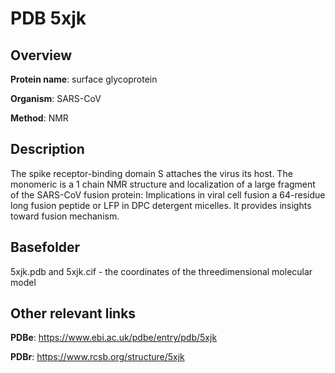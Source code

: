 # PDB 5xjk

## Overview

**Protein name**: surface glycoprotein

**Organism**: SARS-CoV

**Method**: NMR

## Description

The spike receptor-binding domain S attaches the virus its host. The monomeric is a 1 chain NMR structure and localization of a large fragment of the SARS-CoV fusion protein: Implications in viral cell fusion a 64-residue long fusion peptide or LFP in DPC detergent micelles. It provides insights toward fusion mechanism.

## Basefolder

5xjk.pdb and 5xjk.cif - the coordinates of the threedimensional molecular model



## Other relevant links 
**PDBe**:  https://www.ebi.ac.uk/pdbe/entry/pdb/5xjk
 
**PDBr**: https://www.rcsb.org/structure/5xjk 
